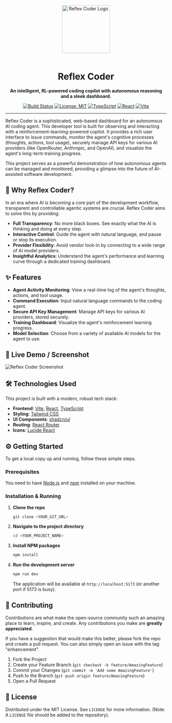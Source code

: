 <div align="center">
  <img src="https://firebasestorage.googleapis.com/v0/b/firebase-veilnet.firebasestorage.app/o/reflex-coder-logo.svg?alt=media&token=5238a68c-54ab-424b-9c31-70ef934fd49d" alt="Reflex Coder Logo" width="150"/>
  <br/>
  <br/>

  # Reflex Coder

  **An intelligent, RL-powered coding copilot with autonomous reasoning and a sleek dashboard.**

  [![Build Status](https://img.shields.io/badge/build-passing-brightgreen)](https://github.com/)
  [![License: MIT](https://img.shields.io/badge/License-MIT-yellow.svg)](https://opensource.org/licenses/MIT)
  [![TypeScript](https://img.shields.io/badge/--blue?logo=typescript&logoColor=white)](https://www.typescriptlang.org/)
  [![React](https://img.shields.io/badge/--blue?logo=react&logoColor=white)](https://reactjs.org/)
  [![Vite](https://img.shields.io/badge/--blue?logo=vite&logoColor=white)](https://vitejs.dev/)

</div>

---

Reflex Coder is a sophisticated, web-based dashboard for an autonomous AI coding agent. This developer tool is built for observing and interacting with a reinforcement-learning-powered copilot. It provides a rich user interface to issue commands, monitor the agent's cognitive processes (thoughts, actions, tool usage), securely manage API keys for various AI providers (like OpenRouter, Anthropic, and OpenAI), and visualize the agent's long-term training progress.

This project serves as a powerful demonstration of how autonomous agents can be managed and monitored, providing a glimpse into the future of AI-assisted software development.

## 🚀 Why Reflex Coder?

In an era where AI is becoming a core part of the development workflow, transparent and controllable agentic systems are crucial. Reflex Coder aims to solve this by providing:
-   **Full Transparency**: No more black boxes. See exactly what the AI is thinking and doing at every step.
-   **Interactive Control**: Guide the agent with natural language, and pause or stop its execution.
-   **Provider Flexibility**: Avoid vendor lock-in by connecting to a wide range of AI model providers.
-   **Insightful Analytics**: Understand the agent's performance and learning curve through a dedicated training dashboard.

## ✨ Features

-   **Agent Activity Monitoring**: View a real-time log of the agent's thoughts, actions, and tool usage.
-   **Command Execution**: Input natural language commands to the coding agent.
-   **Secure API Key Management**: Manage API keys for various AI providers, stored securely.
-   **Training Dashboard**: Visualize the agent's reinforcement learning progress.
-   **Model Selection**: Choose from a variety of available AI models for the agent to use.

## 📸 Live Demo / Screenshot
![Reflex Coder Screenshot](https://firebasestorage.googleapis.com/v0/b/firebase-veilnet.firebasestorage.app/o/screenshot_region_2025-08-18_17-28-58.png?alt=media&token=b5bff7f0-ea30-4e16-be7b-32388dde7d68)

## 🛠️ Technologies Used

This project is built with a modern, robust tech stack:

-   **Frontend**: [Vite](https://vitejs.dev/), [React](https://reactjs.org/), [TypeScript](https://www.typescriptlang.org/)
-   **Styling**: [Tailwind CSS](https://tailwindcss.com/)
-   **UI Components**: [shadcn/ui](https://ui.shadcn.com/)
-   **Routing**: [React Router](https://reactrouter.com/)
-   **Icons**: [Lucide React](https://lucide.dev/)

## ⚙️ Getting Started

To get a local copy up and running, follow these simple steps.

### Prerequisites

You need to have [Node.js](https://nodejs.org/) and [npm](https://www.npmjs.com/) installed on your machine.

### Installation & Running

1.  **Clone the repo**
    ```sh
    git clone <YOUR_GIT_URL>
    ```
2.  **Navigate to the project directory**
    ```sh
    cd <YOUR_PROJECT_NAME>
    ```
3.  **Install NPM packages**
    ```sh
    npm install
    ```
4.  **Run the development server**
    ```sh
    npm run dev
    ```
    The application will be available at `http://localhost:5173` (or another port if 5173 is busy).

## 🤝 Contributing

Contributions are what make the open-source community such an amazing place to learn, inspire, and create. Any contributions you make are **greatly appreciated**.

If you have a suggestion that would make this better, please fork the repo and create a pull request. You can also simply open an issue with the tag "enhancement".

1.  Fork the Project
2.  Create your Feature Branch (`git checkout -b feature/AmazingFeature`)
3.  Commit your Changes (`git commit -m 'Add some AmazingFeature'`)
4.  Push to the Branch (`git push origin feature/AmazingFeature`)
5.  Open a Pull Request

## 📜 License

Distributed under the MIT License. See `LICENSE` for more information. (Note: A `LICENSE` file should be added to the repository).
